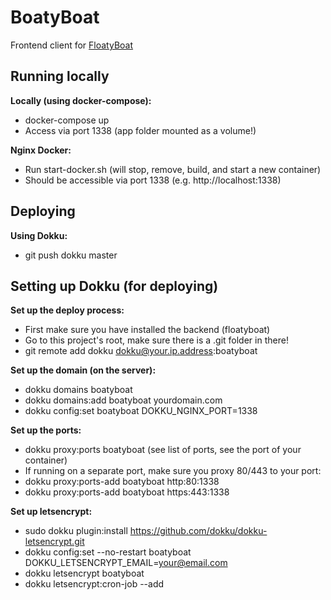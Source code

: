 # BoatyBoat
Frontend client for [FloatyBoat](https://github.com/lemiffe/floatyboat-fetch)

## Running locally

**Locally (using docker-compose):**
- docker-compose up
- Access via port 1338 (app folder mounted as a volume!)

**Nginx Docker:**
- Run start-docker.sh (will stop, remove, build, and start a new container)
- Should be accessible via port 1338 (e.g. http://localhost:1338)

## Deploying

**Using Dokku:**
- git push dokku master

## Setting up Dokku (for deploying)

**Set up the deploy process:**
- First make sure you have installed the backend (floatyboat)
- Go to this project's root, make sure there is a .git folder in there!
- git remote add dokku dokku@your.ip.address:boatyboat

**Set up the domain (on the server):**
- dokku domains boatyboat
- dokku domains:add boatyboat yourdomain.com
- dokku config:set boatyboat DOKKU_NGINX_PORT=1338

**Set up the ports:**
- dokku proxy:ports boatyboat (see list of ports, see the port of your container)
- If running on a separate port, make sure you proxy 80/443 to your port:
- dokku proxy:ports-add boatyboat http:80:1338
- dokku proxy:ports-add boatyboat https:443:1338

**Set up letsencrypt:**
- sudo dokku plugin:install https://github.com/dokku/dokku-letsencrypt.git
- dokku config:set --no-restart boatyboat DOKKU_LETSENCRYPT_EMAIL=your@email.com
- dokku letsencrypt boatyboat
- dokku letsencrypt:cron-job --add
